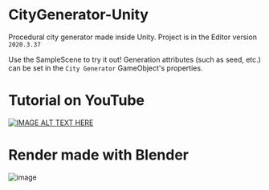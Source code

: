 # CityGenerator-Unity

Procedural city generator made inside Unity. Project is in the Editor version `2020.3.37`

Use the SampleScene to try it out! Generation attributes (such as seed, etc.) can be set in the `City Generator` GameObject's properties.

# Tutorial on YouTube

[![IMAGE ALT TEXT HERE](https://img.youtube.com/vi/sgHHath8B7E/0.jpg)](https://www.youtube.com/watch?v=sgHHath8B7E)

# Render made with Blender

![image](https://user-images.githubusercontent.com/61591712/169384122-64f1dbbd-31a6-43f5-8aaf-e44038e42322.png)

